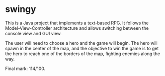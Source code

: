 # swingy

This is a Java project that implements a text-based RPG. It follows the Model-View-Controller architecture and allows switching between the console view and GUI view.

The user will need to choose a hero and the game will begin. The hero will spawn in the center of the map, and the objective to win the game is to get the hero to reach one of the borders of the map, fighting enemies along the way.

Final mark: 114/100.
